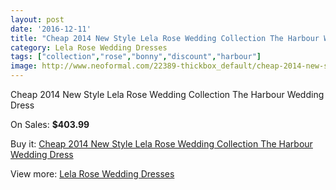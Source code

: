 ```yaml
---
layout: post
date: '2016-12-11'
title: "Cheap 2014 New Style Lela Rose Wedding Collection The Harbour Wedding Dress"
category: Lela Rose Wedding Dresses
tags: ["collection","rose","bonny","discount","harbour"]
image: http://www.neoformal.com/22389-thickbox_default/cheap-2014-new-style-lela-rose-wedding-collection-the-harbour-wedding-dress.jpg
---
```

Cheap 2014 New Style Lela Rose Wedding Collection The Harbour Wedding Dress

On Sales: **$403.99**
<a href="https://www.neoformal.com/en/lela-rose-wedding-dresses-2014/7417-cheap-2014-new-style-lela-rose-wedding-collection-the-harbour-wedding-dress.html"><amp-img layout="responsive" width="600" height="600" src="//www.neoformal.com/22389-thickbox_default/cheap-2014-new-style-lela-rose-wedding-collection-the-harbour-wedding-dress.jpg" alt="Cheap 2014 New Style Lela Rose Wedding Collection The Harbour Wedding Dress 0" /></a>
<a href="https://www.neoformal.com/en/lela-rose-wedding-dresses-2014/7417-cheap-2014-new-style-lela-rose-wedding-collection-the-harbour-wedding-dress.html"><amp-img layout="responsive" width="600" height="600" src="//www.neoformal.com/22390-thickbox_default/cheap-2014-new-style-lela-rose-wedding-collection-the-harbour-wedding-dress.jpg" alt="Cheap 2014 New Style Lela Rose Wedding Collection The Harbour Wedding Dress 1" /></a>

Buy it: [Cheap 2014 New Style Lela Rose Wedding Collection The Harbour Wedding Dress](https://www.neoformal.com/en/lela-rose-wedding-dresses-2014/7417-cheap-2014-new-style-lela-rose-wedding-collection-the-harbour-wedding-dress.html "Cheap 2014 New Style Lela Rose Wedding Collection The Harbour Wedding Dress")

View more: [Lela Rose Wedding Dresses](https://www.neoformal.com/en/120-lela-rose-wedding-dresses-2014 "Lela Rose Wedding Dresses")